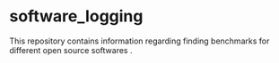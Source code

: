 # software_logging
This repository contains information regarding finding benchmarks for different open source softwares .
